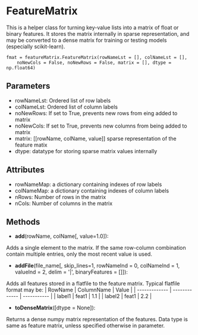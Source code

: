 FeatureMatrix
=============

This is a helper class for turning key-value lists into a matrix of float or binary features.  It stores the matrix internally in sparse representation, and may be converted to a dense matrix for training or testing models (especially scikit-learn).  

    fmat = featureMatrix.FeatureMatrix(rowNameLst = [], colNameLst = [], 
		noNewCols = False, noNewRows = False, matrix = [], dtype = np.float64)

Parameters
----------

* rowNameLst: Ordered list of row labels
* colNameLst: Ordered list of column labels
* noNewRows: If set to True, prevents new rows from eing added to matrix
* noNewCols: If set to True, prevents new columns from being added to matrix
* matrix: [[rowName, colName, value]] sparse representation of the feature matix
* dtype: datatype for storing sparse matrix values internally

Attributes
----------

* rowNameMap: a dictionary containing indexes of row labels
* colNameMap: a dictionary containing indexes of column labels
* nRows: Number of rows in the matrix
* nCols: Number of columns in the matrix

Methods
-------

* **add**(rowName, colName[, value=1.0]):

Adds a single element to the matrix.  If the same row-column combination contain multiple entries, only the most recent value is used.

* **addFile**(file_name[, skip_lines=1, rowNameInd = 0, colNameInd = 1, valueInd = 2, delim = '|', binaryFeatures = []]):

Adds all features stored in a flatfile to the feature matrix.  Typical flatfile format may be:
| RowName  | ColumnName | Value |
| ------------- | ------------- | ----------- |
| label1 | feat1  | 1.1 |
| label2  | feat1  | 2.2 |

* **toDenseMatrix**([dtype = None]):

Returns a dense numpy matrix representation of the features. Data type is same as feature matrix, unless specified otherwise in parameter.

